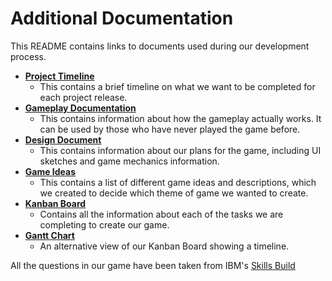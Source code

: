 # Additional Documentation

This README contains links to documents used during our development process.

- [**Project Timeline**](/ProjectTimeline.md)
  - This contains a brief timeline on what we want to be completed for each project release.
- [**Gameplay Documentation**](/GameplayInstructions.md)
  - This contains information about how the gameplay actually works. It can be used by those who have never played the game before.
- [**Design Document**](<Skills Learning Game - Design Document.pdf>)
  - This contains information about our plans for the game, including UI sketches and game mechanics information.
- [**Game Ideas**](<Skills Learning Game - Game Ideas.pdf>)
  - This contains a list of different game ideas and descriptions, which we created to decide which theme of game we wanted to create.
- [**Kanban Board**](https://github.com/orgs/spe-uob/projects/81/views/1)
  - Contains all the information about each of the tasks we are completing to create our game.
- [**Gantt Chart**](https://github.com/orgs/spe-uob/projects/81/views/2)
  - An alternative view of our Kanban Board showing a timeline.

All the questions in our game have been taken from IBM's [Skills Build](https://skillsbuild.org)
